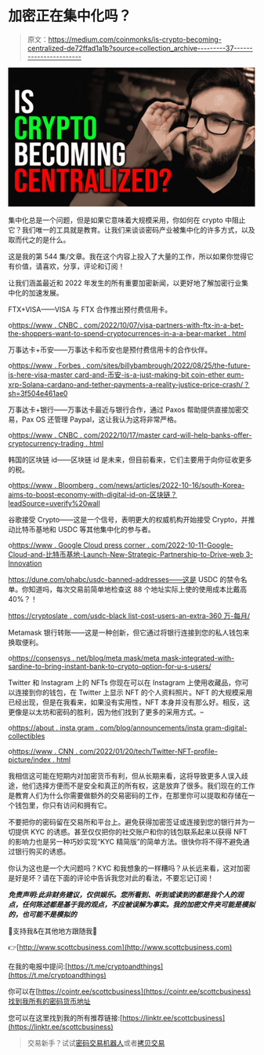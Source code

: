 # 加密正在集中化吗？

> 原文：<https://medium.com/coinmonks/is-crypto-becoming-centralized-de72ffad1a1b?source=collection_archive---------37----------------------->

![](img/2e8f0df5422ea6f31f7b4bbba918f12a.png)

集中化总是一个问题，但是如果它意味着大规模采用，你如何在 crypto 中阻止它？我们唯一的工具就是教育。让我们来谈谈密码产业被集中化的许多方式，以及取而代之的是什么。

这是我的第 544 集/文章。我在这个内容上投入了大量的工作，所以如果你觉得它有价值，请喜欢，分享，评论和订阅！

让我们涵盖最近和 2022 年发生的所有重要加密新闻，以更好地了解加密行业集中化的加速发展。

FTX+VISA——VISA 与 FTX 合作推出预付费信用卡。

o[https://www . CNBC . com/2022/10/07/visa-partners-with-ftx-in-a-bet-the-shoppers-want-to-spend-cryptocurrences-in-a-a-bear-market . html](https://www.cnbc.com/2022/10/07/visa-partners-with-ftx-in-a-bet-that-shoppers-still-want-to-spend-cryptocurrencies-in-a-bear-market.html)

万事达卡+币安——万事达卡和币安也是预付费信用卡的合作伙伴。

o[https://www . Forbes . com/sites/billybambrough/2022/08/25/the-future-is-here-visa-master card-and-币安-is-a-just-making-bit coin-ether eum-xrp-Solana-cardano-and-tether-payments-a-reality-justice-price-crash/？sh=3f504e461ae0](https://www.forbes.com/sites/billybambrough/2022/08/25/the-future-is-here-visa-mastercard-and-binance-are-suddenly-making-bitcoin-ethereum-xrp-solana-cardano-and-tether-payments-a-reality-despite-price-crash/?sh=3f504e461ae0)

万事达卡+银行——万事达卡最近与银行合作，通过 Paxos 帮助提供直接加密交易，Pax OS 还管理 Paypal，这让我认为这将非常严格。

o[https://www . CNBC . com/2022/10/17/master card-will-help-banks-offer-cryptocurrency-trading . html](https://www.cnbc.com/2022/10/17/mastercard-will-help-banks-offer-cryptocurrency-trading.html)

韩国的区块链 id——区块链 id 是未来，但目前看来，它们主要用于向你征收更多的税。

o[https://www . Bloomberg . com/news/articles/2022-10-16/south-Korea-aims-to-boost-economy-with-digital-id-on-区块链？leadSource=uverify%20wall](https://www.bloomberg.com/news/articles/2022-10-16/south-korea-aims-to-boost-economy-with-digital-id-on-blockchain?leadSource=uverify%20wall)

谷歌接受 Crypto——这是一个信号，表明更大的权威机构开始接受 Crypto，并推动比特币基地和 USDC 等其他集中化的参与者。

o[https://www . Google Cloud press corner . com/2022-10-11-Google-Cloud-and-比特币基地-Launch-New-Strategic-Partnership-to-Drive-web 3-Innovation](https://www.googlecloudpresscorner.com/2022-10-11-Google-Cloud-and-Coinbase-Launch-New-Strategic-Partnership-to-Drive-Web3-Innovation)

https://dune.com/phabc/usdc-banned-addresses——这是 USDC 的禁令名单。你知道吗，每次交易前简单地检查这 88 个地址实际上使的使用成本比戴高 40%？！

[https://cryptoslate . com/usdc-black list-cost-users-an-extra-360 万-每月/](https://cryptoslate.com/usdc-blacklist-cost-users-an-extra-3-6-million-per-month/)

Metamask 银行转账——这是一种创新，但它通过将银行连接到您的私人钱包来换取便利。

o[https://consensys . net/blog/meta mask/meta mask-integrated-with-sardine-to-bring-instant-bank-to-crypto-option-for-u-s-users/](https://consensys.net/blog/metamask/metamask-integrates-with-sardine-to-bring-instant-bank-to-crypto-option-for-u-s-users/)

Twitter 和 Instagram 上的 NFTs 你现在可以在 Instagram 上使用收藏品，你可以连接到你的钱包，在 Twitter 上显示 NFT 的个人资料照片。NFT 的大规模采用已经出现，但是在我看来，如果没有实用性，NFT 本身并没有那么好。相反，这更像是以太坊和密码的胜利，因为他们找到了更多的采用方式。–

o[https://about . insta gram . com/blog/announcements/insta gram-digital-collectibles](https://about.instagram.com/blog/announcements/instagram-digital-collectibles)

o[https://www . CNN . com/2022/01/20/tech/Twitter-NFT-profile-picture/index . html](https://www.cnn.com/2022/01/20/tech/twitter-nft-profile-picture/index.html)

我相信这可能在短期内对加密货币有利，但从长期来看，这将导致更多人误入歧途，他们选择方便而不是安全和真正的所有权，这是放弃了很多。我们现在的工作是教育人们为什么你需要做额外的交易密码的工作，在那里你可以提取和存储在一个钱包里，你只有访问和拥有它。

不要把你的密码留在交易所和平台上。避免获得加密签证或连接到您的银行并为一切提供 KYC 的诱惑。甚至仅仅把你的社交账户和你的钱包联系起来以获得 NFT 的影响力也是另一种巧妙实现“KYC 精简版”的简单方法。很快你将不得不避免通过银行购买的诱惑。

你认为这也是一个大问题吗？KYC 和我想象的一样糟吗？从长远来看，这对加密是好是坏？请在下面的评论中告诉我您对此的看法，不要忘记订阅！

***免责声明:此非财务建议，仅供娱乐。您所看到、听到或读到的都是我个人的观点，任何陈述都是基于我的观点，不应被误解为事实。我的加密文件夹可能是模拟的，也可能不是模拟的***

👥支持我&在其他地方跟随我👥

👉[http://www.scottcbusiness.com](http://www.scottcbusiness.com)

在我的电报中提问:[https://t.me/cryptoandthings](https://t.me/cryptoandthings)

你可以在[https://cointr.ee/scottcbusiness](https://cointr.ee/scottcbusiness)找到我所有的密码货币地址

您可以在这里找到我的所有推荐链接:[https://linktr.ee/scottcbusiness](https://linktr.ee/scottcbusiness)

> 交易新手？试试[密码交易机器人](/coinmonks/crypto-trading-bot-c2ffce8acb2a)或者[拷贝交易](/coinmonks/top-10-crypto-copy-trading-platforms-for-beginners-d0c37c7d698c)